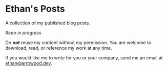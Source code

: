 # Ethan's Posts

A collection of my published blog posts.

_Repo in progress_

Do **not** reuse my content without my permission. You are welcome to download, read, or reference my work at any time.

If you would like me to write for you or your company, send me an email at [ethan@arrowood.dev](mailto:ethan@arrowood.dev).